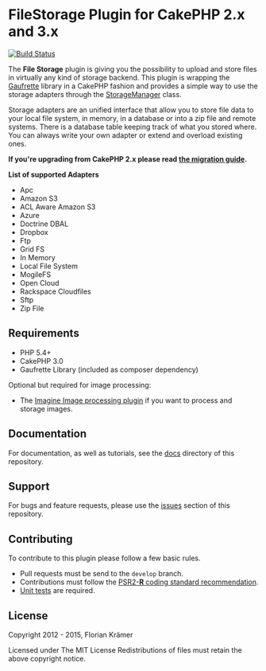 FileStorage Plugin for CakePHP 2.x and 3.x
==========================================

[![Build Status](https://img.shields.io/travis/burzum/cakephp-file-storage/3.0.svg?style=flat-square)](https://travis-ci.org/burzum/cakephp-file-storage)

The **File Storage** plugin is giving you the possibility to upload and store files in virtually any kind of storage backend. This plugin is wrapping the [Gaufrette](https://github.com/KnpLabs/Gaufrette) library in a CakePHP fashion and provides a simple way to use the storage adapters through the [StorageManager](Lib/StorageManager.php) class.

Storage adapters are an unified interface that allow you to store file data to your local file system, in memory, in a database or into a zip file and remote systems. There is a database table keeping track of what you stored where. You can always write your own adapter or extend and overload existing ones.

**If you're upgrading from CakePHP 2.x please read [the migration guide](docs/Documentation/Migrating-from-CakePHP-2.md).**

**List of supported Adapters**

 * Apc
 * Amazon S3
 * ACL Aware Amazon S3
 * Azure
 * Doctrine DBAL
 * Dropbox
 * Ftp
 * Grid FS
 * In Memory
 * Local File System
 * MogileFS
 * Open Cloud
 * Rackspace Cloudfiles
 * Sftp
 * Zip File

Requirements
------------

 * PHP 5.4+
 * CakePHP 3.0
 * Gaufrette Library (included as composer dependency)

Optional but required for image processing:

 * The [Imagine Image processing plugin](https://github.com/burzum/cakephp-imagine-plugin) if you want to process and storage images.

Documentation
-------------

For documentation, as well as tutorials, see the [docs](docs/Home.md) directory of this repository.

Support
-------

For bugs and feature requests, please use the [issues](https://github.com/burzum/FileStorage/issues) section of this repository.

Contributing
------------

To contribute to this plugin please follow a few basic rules.

* Pull requests must be send to the ```develop``` branch.
* Contributions must follow the [PSR2-**R** coding standard recommendation](https://github.com/php-fig-rectified/fig-rectified-standards).
* [Unit tests](http://book.cakephp.org/3.0/en/development/testing.html) are required.

License
-------

Copyright 2012 - 2015, Florian Krämer

Licensed under The MIT License
Redistributions of files must retain the above copyright notice.
